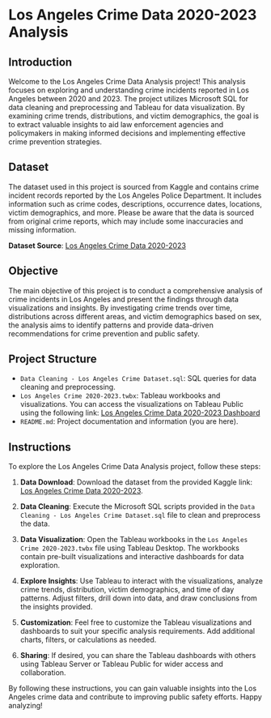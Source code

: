 # Los Angeles Crime Data 2020-2023 Analysis

## Introduction

Welcome to the Los Angeles Crime Data Analysis project! This analysis focuses on exploring and understanding crime incidents reported in Los Angeles between 2020 and 2023. The project utilizes Microsoft SQL for data cleaning and preprocessing and Tableau for data visualization. By examining crime trends, distributions, and victim demographics, the goal is to extract valuable insights to aid law enforcement agencies and policymakers in making informed decisions and implementing effective crime prevention strategies.

## Dataset

The dataset used in this project is sourced from Kaggle and contains crime incident records reported by the Los Angeles Police Department. It includes information such as crime codes, descriptions, occurrence dates, locations, victim demographics, and more. Please be aware that the data is sourced from original crime reports, which may include some inaccuracies and missing information.

**Dataset Source**: [Los Angeles Crime Data 2020-2023](https://www.kaggle.com/datasets/venkatsairo4899/los-angeles-crime-data-2020-2023)

## Objective

The main objective of this project is to conduct a comprehensive analysis of crime incidents in Los Angeles and present the findings through data visualizations and insights. By investigating crime trends over time, distributions across different areas, and victim demographics based on sex, the analysis aims to identify patterns and provide data-driven recommendations for crime prevention and public safety.

## Project Structure

- `Data Cleaning - Los Angeles Crime Dataset.sql`: SQL queries for data cleaning and preprocessing.
- `Los Angeles Crime 2020-2023.twbx`: Tableau workbooks and visualizations. You can access the visualizations on Tableau Public using the following link: [Los Angeles Crime Data 2020-2023 Dashboard](https://public.tableau.com/app/profile/rajesh.triadi.noftarizal/viz/LosAngelesCrime2020-2023/Dashboard1?publish=yes)
- `README.md`: Project documentation and information (you are here).

## Instructions

To explore the Los Angeles Crime Data Analysis project, follow these steps:

1. **Data Download**: Download the dataset from the provided Kaggle link: [Los Angeles Crime Data 2020-2023](https://www.kaggle.com/datasets/venkatsairo4899/los-angeles-crime-data-2020-2023).

2. **Data Cleaning**: Execute the Microsoft SQL scripts provided in the `Data Cleaning - Los Angeles Crime Dataset.sql` file to clean and preprocess the data.

3. **Data Visualization**: Open the Tableau workbooks in the `Los Angeles Crime 2020-2023.twbx` file using Tableau Desktop. The workbooks contain pre-built visualizations and interactive dashboards for data exploration.

4. **Explore Insights**: Use Tableau to interact with the visualizations, analyze crime trends, distribution, victim demographics, and time of day patterns. Adjust filters, drill down into data, and draw conclusions from the insights provided.

5. **Customization**: Feel free to customize the Tableau visualizations and dashboards to suit your specific analysis requirements. Add additional charts, filters, or calculations as needed.

6. **Sharing**: If desired, you can share the Tableau dashboards with others using Tableau Server or Tableau Public for wider access and collaboration.

By following these instructions, you can gain valuable insights into the Los Angeles crime data and contribute to improving public safety efforts. Happy analyzing!